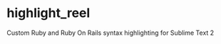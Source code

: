 highlight_reel
==============

Custom Ruby and Ruby On Rails syntax highlighting for Sublime Text 2
